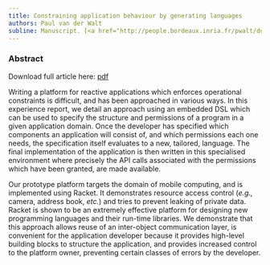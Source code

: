 ```yaml
---
title: Constraining application behaviour by generating languages
authors: Paul van der Walt
subline: Manuscript. [<a href="http://people.bordeaux.inria.fr/pwalt/docs/decls.pdf">pdf</a>] [<a href="http://people.bordeaux.inria.fr/pwalt/code/diaracket.tgz">code</a>]
---
```


### Abstract

Download full article here: [pdf](http://people.bordeaux.inria.fr/docs/decls.pdf)


Writing a platform for reactive applications which enforces operational
constraints is difficult, and has been approached in various ways. In
this experience report, we detail an approach using an embedded DSL
which can be used to specify the structure and permissions of a
program in a given application domain. 
Once the developer has specified which components an
application will consist of, and which permissions each one needs, the
specification itself evaluates to a new, tailored, language.
The final implementation of the application is then written in this
specialised environment where precisely the API calls associated with
the permissions which have been granted, are made available.

Our prototype platform targets the domain of mobile computing, and is
implemented using Racket. It demonstrates resource access control (*e.g.,*
camera, address book, *etc.*) and tries to prevent leaking of private
data. Racket is shown to be an extremely effective platform for
designing new programming languages and their run-time libraries.  We
demonstrate that this approach allows reuse of an inter-object
communication layer, is convenient for the application developer
because it provides high-level building blocks to structure the
application, and provides increased control to the platform owner,
preventing certain classes of errors by the developer.
